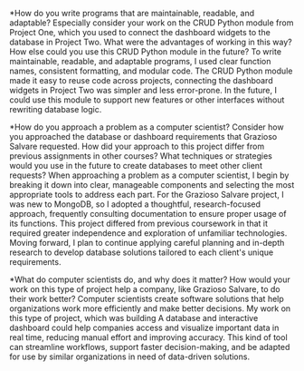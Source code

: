 *How do you write programs that are maintainable, readable, and adaptable? Especially consider your work on the CRUD Python module from Project One, which you used to connect the dashboard widgets to the database in Project Two. 
What were the advantages of working in this way? How else could you use this CRUD Python module in the future?
To write maintainable, readable, and adaptable programs, I used clear function names, consistent formatting, and modular code. 
The CRUD Python module made it easy to reuse code across projects, connecting the dashboard widgets in Project Two was simpler and less error-prone.
In the future, I could use this module to support new features or other interfaces without rewriting database logic.

*How do you approach a problem as a computer scientist? Consider how you approached the database or dashboard requirements that Grazioso Salvare requested. How did your approach to this project differ from previous assignments in other courses? 
What techniques or strategies would you use in the future to create databases to meet other client requests? 
When approaching a problem as a computer scientist, I begin by breaking it down into clear, manageable components and selecting the most appropriate tools to address each part. 
For the Grazioso Salvare project, I was new to MongoDB, so I adopted a thoughtful, research-focused approach, frequently consulting documentation to ensure proper usage of its functions.
This project differed from previous coursework in that it required greater independence and exploration of unfamiliar technologies. 
Moving forward, I plan to continue applying careful planning and in-depth research to develop database solutions tailored to each client's unique requirements.


*What do computer scientists do, and why does it matter? How would your work on this type of project help a company, like Grazioso Salvare, to do their work better?
Computer scientists create software solutions that help organizations work more efficiently and make better decisions. My work on this type of project, which was building
A database and interactive dashboard could help companies access and visualize important data in real time, reducing manual effort and improving accuracy. 
This kind of tool can streamline workflows, support faster decision-making, and be adapted for use by similar organizations in need of data-driven solutions.
